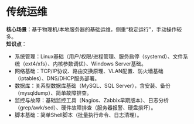 # **传统运维**  
**核心场景**：基于物理机/本地服务器的基础运维，侧重“稳定运行”，手动操作较多。  
**知识点**：  
- 系统管理：Linux基础（用户/权限/进程管理、服务启停（systemd）、文件系统（ext4/xfs）、内核参数调优）、Windows Server基础。  
- 网络基础：TCP/IP协议、路由交换原理、VLAN配置、防火墙基础（iptables）、DNS/DHCP服务部署。  
- 数据库：关系型数据库基础（MySQL、SQL Server），含安装、备份（mysqldump）、简单故障排查。  
- 监控与故障：基础监控工具（Nagios、Zabbix早期版本）、日志分析（grep/awk/sed）、硬件故障排查（服务器报警、硬盘损坏）。  
- 脚本基础：简单Shell脚本（批量执行命令、日志清理）。  
